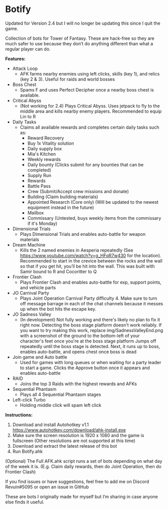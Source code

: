 # Botify

Updated for Version 2.4 but I will no longer be updating this since I quit the game. 

Collection of bots for Tower of Fantasy. These are hack-free so they are much safer to use because they don’t do anything different than what a regular player can do. 

**Features:**
- Attack Loop
  - AFK farms nearby enemies using left clicks, skills (key 1), and relics (key 2 & 3). Useful for raids and world bosses
- Boss Chest
  - Spams F and uses Perfect Decipher once a nearby boss chest is available. 
- Critical Abyss
  - (Not working for 2.4) Plays Critical Abyss. Uses jetpack to fly to the middle area and kills nearby enemy players. Recommended to equip Lin to R
- Daily Tasks
  - Claims all available rewards and completes certain daily tasks such as:
    - Reward Recovery
    - Buy 1x Vitality solution
    - Daily supply box
    - Mia's Kitchen
    - Weekly rewards
    - Daily bounty (Clicks submit for any bounties that can be completed)
    - Supply Run
    - Rewards
    - Battle Pass
    - Crew (Submit/Accept crew missions and donate)
    - Building (Claim building materials)
    - Appointed Research (Core only) (Will be updated to the newest equipment instead in the future)
    - Mailbox
    - Commissary (Untested, buys weekly items from the commissary if it's Monday)
- Dimensional Trials
  - Plays Dimensional Trials and enables auto-battle for weapon materials
- Dream Machine
  - Kills the 2 named enemies in Aesperia repeatedly (See https://www.youtube.com/watch?v=g_HFqR7w430 for the location). Recommended to start in the crevice between the rocks and the wall so that if you get hit, you’ll be hit into the wall. This was built with Samir bound to R and Cocoritter to Q
- Frontier Clash
  - Plays Frontier Clash and enables auto-battle for exp, support points, and vehicle parts
- JO Carnival Party
  - Plays Joint Operation Carnival Party difficulty 4. Make sure to turn off message barrage in each of the chat channels because it messes up when the bot hits the escape key. 
- JO Sadness Valley
  - (In development) Not fully working and there's likely no plan to fix it right now. Detecting the boss stage platform doesn't work reliably. If you want to try making this work, replace img/SadnessValleyEnd.png with a screenshot of the ground to the bottom-left of your character's feet once you're at the boss stage platform
Jumps off repeatedly until the boss stage is detected. Next, it runs up to boss, enables auto-battle, and opens chest once boss is dead
- Join game and Auto battle
  - Used for games with long queues or when waiting for a party leader to start a game. Clicks the Approve button once it appears and enables auto-battle
- RAID
  - Joins the top 3 Raids with the highest rewards and AFKs
- Sequential Phantasm
  - Plays all 4 Sequential Phantasm stages
- Left-click Turbo
  - Holding middle click will spam left click



**Instructions:**
1. Download and install Autohotkey v1.1
https://www.autohotkey.com/download/ahk-install.exe
2. Make sure the screen resolution is 1920 x 1080 and the game is fullscreen (Other resolutions are not supported at this time)
3. Download and extract the latest release of this bot 
4. Run Botify.ahk

(Optional) The Full AFK.ahk script runs a set of bots depending on what day of the week it is. (E.g. Claim daily rewards, then do Joint Operation, then do Frontier Clash)


If you find issues or have suggestions, feel free to add me on Discord Revuin#5095 or open an issue in GitHub

These are bots I originally made for myself but I’m sharing in case anyone else finds it useful. 
